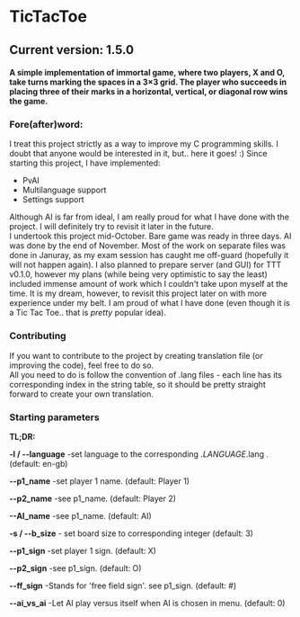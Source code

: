 # TicTacToe
## Current version: 1.5.0
#### A simple implementation of immortal game, where two players, X and O, take turns marking the spaces in a 3×3 grid. The player who succeeds in placing three of their marks in a horizontal, vertical, or diagonal row wins the game.


### Fore(after)word:
I treat this project strictly as a way to improve my C programming skills. I doubt that anyone would be interested in it, but.. here it goes! :)
Since starting this project, I have implemented:
* PvAI
* Multilanguage support
* Settings support  
  

Although AI is far from ideal, I am really proud for what I have done with the project. I will definitely try to revisit it later in the future.  
I undertook this project mid-October. Bare game was ready in three days. AI was done by the end of November. Most of the work on separate files was done in Januray, as my exam session has caught me off-guard (hopefully it will not happen again). I also planned to prepare server (and GUI) for TTT v0.1.0, however my plans (while being very optimistic to say the least) included immense amount of work which I couldn't take upon myself at the time. It is my dream, however, to revisit this project later on with more experience under my belt. I am proud of what I have done (even though it is a Tic Tac Toe.. that is _pretty_ popular idea).  

### Contributing  
If you want to contribute to the project by creating translation file (or improving the code), feel free to do so.   
All you need to do is follow the convention of .lang files - each line has its corresponding index in the string table, so it should be pretty straight forward to create your own translation.   

### Starting parameters
**TL;DR:**  

**-l / --language** -set language to the corresponding ._LANGUAGE_.lang . (default: en-gb)  

**--p1_name** -set player 1 name. (default: Player 1)  

**--p2_name** -see p1_name. (default: Player 2)  

**--AI_name** -see p1_name. (default: AI)  

**-s / --b_size** - set board size to corresponding integer (default: 3)  

**--p1_sign** -set player 1 sign. (default: X)  

**--p2_sign** -see p1_sign. (default: O)  

**--ff_sign** -Stands for 'free field sign'. see p1_sign. (default: #)  

**--ai_vs_ai** -Let AI play versus itself when AI is chosen in menu. (default: 0)


